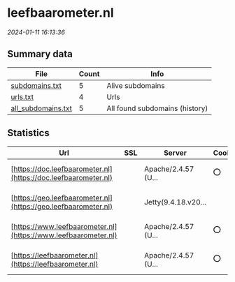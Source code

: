 # leefbaarometer.nl
*2024-01-11 16:13:36*
## Summary data
| File       | Count | Info |
|------------|-------|------|
|[subdomains.txt](/data/leefbaarometer.nl/subdomains.txt)|5|Alive subdomains|
|[urls.txt](/data/leefbaarometer.nl/urls.txt)|4|Urls|
|[all_subdomains.txt](/data/leefbaarometer.nl/all_subdomains.txt)|5|All found subdomains (history)|
## Statistics
| Url | SSL | Server | Cookie | HSTS | CSP | XFO | XXP | RP | Tech |Title |
|------------|-------|------|------|------|------|------|------|------|------|------|
|[https://doc.leefbaarometer.nl](https://doc.leefbaarometer.nl)| |Apache/2.4.57 (U...|:o: |:white_check_mark: | |:white_check_mark: |:white_check_mark: |:white_check_mark: |Apache HTTP Serv...||
|[https://geo.leefbaarometer.nl](https://geo.leefbaarometer.nl)| |Jetty(9.4.18.v20...| | | |:white_check_mark: | |:white_check_mark: |Google Cloud Goo...|Error 302 Found|
|[https://www.leefbaarometer.nl](https://www.leefbaarometer.nl)| |Apache/2.4.57 (U...|:o: |:white_check_mark: | |:white_check_mark: |:white_check_mark: |:white_check_mark: |Apache HTTP Serv...||
|[https://leefbaarometer.nl](https://leefbaarometer.nl)| |Apache/2.4.57 (U...|:o: |:white_check_mark: | |:white_check_mark: |:white_check_mark: |:white_check_mark: |Apache HTTP Serv...||